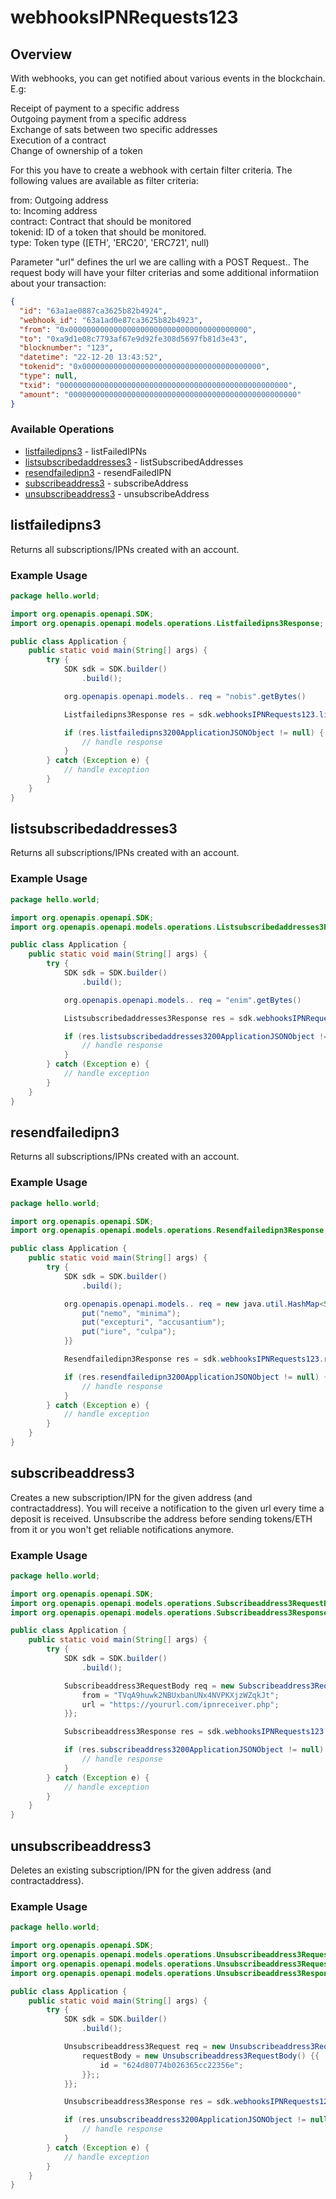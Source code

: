 # webhooksIPNRequests123

## Overview

With webhooks, you can get notified about various events in the blockchain. E.g:

Receipt of payment to a specific address  
Outgoing payment from a specific address  
Exchange of sats between two specific addresses  
Execution of a contract  
Change of ownership of a token

For this you have to create a webhook with certain filter criteria. The following values are available as filter criteria:

from: Outgoing address  
to: Incoming address  
contract: Contract that should be monitored  
tokenid: ID of a token that should be monitored.  
type: Token type (\[ETH', 'ERC20', 'ERC721', null)

Parameter "url" defines the url we are calling with a POST Request.. The request body will have your filter criterias and some additional informatiion about your transaction:

``` json
{
  "id": "63a1ae0887ca3625b82b4924",
  "webhook_id": "63a1ad0e87ca3625b82b4923",
  "from": "0x0000000000000000000000000000000000000000",
  "to": "0xa9d1e08c7793af67e9d92fe308d5697fb81d3e43",
  "blocknumber": "123",
  "datetime": "22-12-20 13:43:52",
  "tokenid": "0x0000000000000000000000000000000000000000",
  "type": null,
  "txid": "000000000000000000000000000000000000000000000000000",
  "amount": "000000000000000000000000000000000000000000000000000"
}

```

### Available Operations

* [listfailedipns3](#listfailedipns3) - listFailedIPNs
* [listsubscribedaddresses3](#listsubscribedaddresses3) - listSubscribedAddresses
* [resendfailedipn3](#resendfailedipn3) - resendFailedIPN
* [subscribeaddress3](#subscribeaddress3) - subscribeAddress
* [unsubscribeaddress3](#unsubscribeaddress3) - unsubscribeAddress

## listfailedipns3

Returns all subscriptions/IPNs created with an account.

### Example Usage

```java
package hello.world;

import org.openapis.openapi.SDK;
import org.openapis.openapi.models.operations.Listfailedipns3Response;

public class Application {
    public static void main(String[] args) {
        try {
            SDK sdk = SDK.builder()
                .build();

            org.openapis.openapi.models.. req = "nobis".getBytes()            

            Listfailedipns3Response res = sdk.webhooksIPNRequests123.listfailedipns3(req);

            if (res.listfailedipns3200ApplicationJSONObject != null) {
                // handle response
            }
        } catch (Exception e) {
            // handle exception
        }
    }
}
```

## listsubscribedaddresses3

Returns all subscriptions/IPNs created with an account.

### Example Usage

```java
package hello.world;

import org.openapis.openapi.SDK;
import org.openapis.openapi.models.operations.Listsubscribedaddresses3Response;

public class Application {
    public static void main(String[] args) {
        try {
            SDK sdk = SDK.builder()
                .build();

            org.openapis.openapi.models.. req = "enim".getBytes()            

            Listsubscribedaddresses3Response res = sdk.webhooksIPNRequests123.listsubscribedaddresses3(req);

            if (res.listsubscribedaddresses3200ApplicationJSONObject != null) {
                // handle response
            }
        } catch (Exception e) {
            // handle exception
        }
    }
}
```

## resendfailedipn3

Returns all subscriptions/IPNs created with an account.

### Example Usage

```java
package hello.world;

import org.openapis.openapi.SDK;
import org.openapis.openapi.models.operations.Resendfailedipn3Response;

public class Application {
    public static void main(String[] args) {
        try {
            SDK sdk = SDK.builder()
                .build();

            org.openapis.openapi.models.. req = new java.util.HashMap<String, Object>() {{
                put("nemo", "minima");
                put("excepturi", "accusantium");
                put("iure", "culpa");
            }}            

            Resendfailedipn3Response res = sdk.webhooksIPNRequests123.resendfailedipn3(req);

            if (res.resendfailedipn3200ApplicationJSONObject != null) {
                // handle response
            }
        } catch (Exception e) {
            // handle exception
        }
    }
}
```

## subscribeaddress3

Creates a new subscription/IPN for the given address (and contractaddress). You will receive a notification to the given url every time a deposit is received. Unsubscribe the address before sending tokens/ETH from it or you won't get reliable notifications anymore.


### Example Usage

```java
package hello.world;

import org.openapis.openapi.SDK;
import org.openapis.openapi.models.operations.Subscribeaddress3RequestBody;
import org.openapis.openapi.models.operations.Subscribeaddress3Response;

public class Application {
    public static void main(String[] args) {
        try {
            SDK sdk = SDK.builder()
                .build();

            Subscribeaddress3RequestBody req = new Subscribeaddress3RequestBody() {{
                from = "TVqA9huwk2NBUxbanUNx4NVPKXjzWZqkJt";
                url = "https://yoururl.com/ipnreceiver.php";
            }};            

            Subscribeaddress3Response res = sdk.webhooksIPNRequests123.subscribeaddress3(req);

            if (res.subscribeaddress3200ApplicationJSONObject != null) {
                // handle response
            }
        } catch (Exception e) {
            // handle exception
        }
    }
}
```

## unsubscribeaddress3

Deletes an existing subscription/IPN for the given address (and contractaddress).

### Example Usage

```java
package hello.world;

import org.openapis.openapi.SDK;
import org.openapis.openapi.models.operations.Unsubscribeaddress3Request;
import org.openapis.openapi.models.operations.Unsubscribeaddress3RequestBody;
import org.openapis.openapi.models.operations.Unsubscribeaddress3Response;

public class Application {
    public static void main(String[] args) {
        try {
            SDK sdk = SDK.builder()
                .build();

            Unsubscribeaddress3Request req = new Unsubscribeaddress3Request("624d7db34b026365cc22356b") {{
                requestBody = new Unsubscribeaddress3RequestBody() {{
                    id = "624d80774b026365cc22356e";
                }};;
            }};            

            Unsubscribeaddress3Response res = sdk.webhooksIPNRequests123.unsubscribeaddress3(req);

            if (res.unsubscribeaddress3200ApplicationJSONObject != null) {
                // handle response
            }
        } catch (Exception e) {
            // handle exception
        }
    }
}
```
